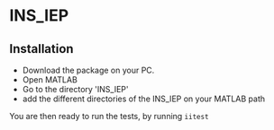 # INS_IEP



## Installation
* Download the package on your PC. 
* Open MATLAB
* Go to the directory 'INS_IEP'
* add the different directories of the INS_IEP on your MATLAB path 

You are then ready to run the tests, by running `iitest`
